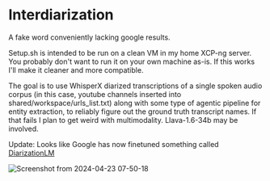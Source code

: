 # Interdiarization

A fake word conveniently lacking google results.

Setup.sh is intended to be run on a clean VM in my home XCP-ng server. You probably don't want to run it on your own machine as-is. If this works I'll make it cleaner and more compatible.

The goal is to use WhisperX diarized transcriptions of a single spoken audio corpus (in this case, youtube channels inserted into shared/workspace/urls_list.txt) along with some type of agentic pipeline for entity extraction, to reliably figure out the ground truth transcript names. If that fails I plan to get weird with multimodality. Llava-1.6-34b may be involved.

Update: Looks like Google has now finetuned something called [DiarizationLM](https://arxiv.org/abs/2401.03506)

![Screenshot from 2024-04-23 07-50-18](https://github.com/calhounpaul/interdiarization/assets/26489865/1ba2309c-753d-4a4b-ac83-b9d6d43d5617)

